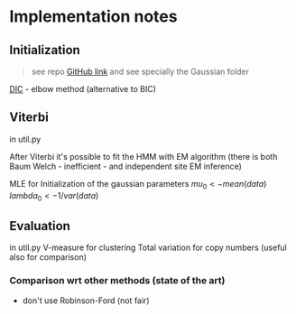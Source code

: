 # Implementation notes

## Initialization
> see repo [GitHub link](https://github.com/negar7918/CopyMix/tree/master) and see specially the Gaussian folder

[DIC](https://en.wikipedia.org/wiki/Deviance_information_criterion) - elbow method (alternative to BIC)
## Viterbi
in util.py

After Viterbi it's possible to fit the HMM with EM algorithm (there is both Baum Welch - inefficient - and independent site EM inference)

MLE for Initialization of the gaussian parameters
$mu_0 <- mean(data)$
$lambda_0 <- 1 / var(data)$ 


## Evaluation
in util.py
V-measure for clustering
Total variation for copy numbers (useful also for comparison)

### Comparison wrt other methods (state of the art)
- don't use Robinson-Ford (not fair)

